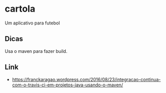 # cartola
Um aplicativo para futebol

## Dicas

Usa o maven para fazer build.

## Link

* https://franckaragao.wordpress.com/2016/08/23/integracao-continua-com-o-travis-ci-em-projetos-java-usando-o-maven/


